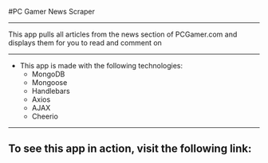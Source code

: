 #PC Gamer News Scraper
- - -
This app pulls all articles from the news section of PCGamer.com and displays them for you to read and comment on
- - -
- This app is made with the following technologies:
    - MongoDB
    - Mongoose
    - Handlebars
    - Axios
    - AJAX
    - Cheerio
- - -
To see this app in action, visit the following link:
- 